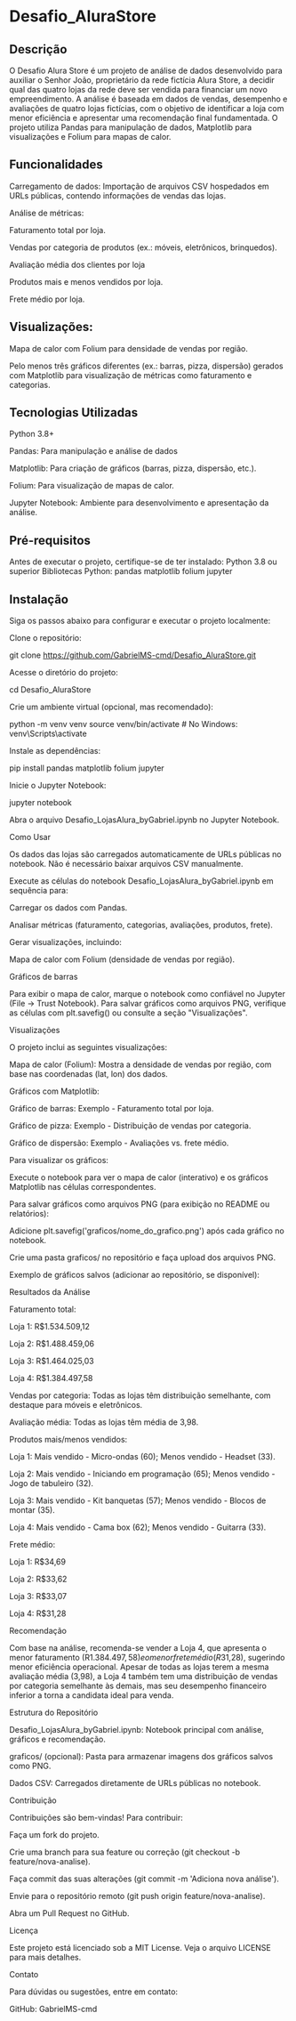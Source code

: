 # Desafio_AluraStore

## Descrição
O Desafio Alura Store é um projeto de análise de dados desenvolvido para auxiliar o Senhor João, proprietário da rede fictícia Alura Store, a decidir qual das quatro lojas da rede deve ser vendida para financiar um novo empreendimento. A análise é baseada em dados de vendas, desempenho e avaliações de quatro lojas fictícias, com o objetivo de identificar a loja com menor eficiência e apresentar uma recomendação final fundamentada. O projeto utiliza Pandas para manipulação de dados, Matplotlib para visualizações e Folium para mapas de calor.

## Funcionalidades


Carregamento de dados: Importação de arquivos CSV hospedados em URLs públicas, contendo informações de vendas das lojas.

Análise de métricas:

Faturamento total por loja.

Vendas por categoria de produtos (ex.: móveis, eletrônicos, brinquedos).

Avaliação média dos clientes por loja

Produtos mais e menos vendidos por loja.

Frete médio por loja.

## Visualizações:




Mapa de calor com Folium para densidade de vendas por região.

Pelo menos três gráficos diferentes (ex.: barras, pizza, dispersão) gerados com Matplotlib para visualização de métricas como faturamento e categorias.

## Tecnologias Utilizadas

Python 3.8+

Pandas: Para manipulação e análise de dados

Matplotlib: Para criação de gráficos (barras, pizza, dispersão, etc.).

Folium: Para visualização de mapas de calor.

Jupyter Notebook: Ambiente para desenvolvimento e apresentação da análise.

## Pré-requisitos

Antes de executar o projeto, certifique-se de ter instalado:
Python 3.8 ou superior
Bibliotecas Python:
pandas
matplotlib
folium
jupyter


## Instalação

Siga os passos abaixo para configurar e executar o projeto localmente:

Clone o repositório:

git clone https://github.com/GabrielMS-cmd/Desafio_AluraStore.git

Acesse o diretório do projeto:

cd Desafio_AluraStore

Crie um ambiente virtual (opcional, mas recomendado):

python -m venv venv
source venv/bin/activate  # No Windows: venv\Scripts\activate


Instale as dependências:

pip install pandas matplotlib folium jupyter



Inicie o Jupyter Notebook:

jupyter notebook


Abra o arquivo Desafio_LojasAlura_byGabriel.ipynb no Jupyter Notebook.

Como Usar

Os dados das lojas são carregados automaticamente de URLs públicas no notebook. Não é necessário baixar arquivos CSV manualmente.

Execute as células do notebook Desafio_LojasAlura_byGabriel.ipynb em sequência para:

Carregar os dados com Pandas.

Analisar métricas (faturamento, categorias, avaliações, produtos, frete).

Gerar visualizações, incluindo:



Mapa de calor com Folium (densidade de vendas por região).

Gráficos de barras



Para exibir o mapa de calor, marque o notebook como confiável no Jupyter (File -> Trust Notebook).
Para salvar gráficos como arquivos PNG, verifique as células com plt.savefig() ou consulte a seção "Visualizações".

Visualizações

O projeto inclui as seguintes visualizações:





Mapa de calor (Folium): Mostra a densidade de vendas por região, com base nas coordenadas (lat, lon) dos dados.



Gráficos com Matplotlib:





Gráfico de barras: Exemplo - Faturamento total por loja.



Gráfico de pizza: Exemplo - Distribuição de vendas por categoria.



Gráfico de dispersão: Exemplo - Avaliações vs. frete médio.

Para visualizar os gráficos:





Execute o notebook para ver o mapa de calor (interativo) e os gráficos Matplotlib nas células correspondentes.



Para salvar gráficos como arquivos PNG (para exibição no README ou relatórios):





Adicione plt.savefig('graficos/nome_do_grafico.png') após cada gráfico no notebook.



Crie uma pasta graficos/ no repositório e faça upload dos arquivos PNG.



Exemplo de gráficos salvos (adicionar ao repositório, se disponível):















Resultados da Análise





Faturamento total:





Loja 1: R$1.534.509,12



Loja 2: R$1.488.459,06



Loja 3: R$1.464.025,03



Loja 4: R$1.384.497,58



Vendas por categoria: Todas as lojas têm distribuição semelhante, com destaque para móveis e eletrônicos.



Avaliação média: Todas as lojas têm média de 3,98.



Produtos mais/menos vendidos:





Loja 1: Mais vendido - Micro-ondas (60); Menos vendido - Headset (33).



Loja 2: Mais vendido - Iniciando em programação (65); Menos vendido - Jogo de tabuleiro (32).



Loja 3: Mais vendido - Kit banquetas (57); Menos vendido - Blocos de montar (35).



Loja 4: Mais vendido - Cama box (62); Menos vendido - Guitarra (33).



Frete médio:





Loja 1: R$34,69



Loja 2: R$33,62



Loja 3: R$33,07



Loja 4: R$31,28

Recomendação

Com base na análise, recomenda-se vender a Loja 4, que apresenta o menor faturamento (R$1.384.497,58) e o menor frete médio (R$31,28), sugerindo menor eficiência operacional. Apesar de todas as lojas terem a mesma avaliação média (3,98), a Loja 4 também tem uma distribuição de vendas por categoria semelhante às demais, mas seu desempenho financeiro inferior a torna a candidata ideal para venda.

Estrutura do Repositório





Desafio_LojasAlura_byGabriel.ipynb: Notebook principal com análise, gráficos e recomendação.



graficos/ (opcional): Pasta para armazenar imagens dos gráficos salvos como PNG.



Dados CSV: Carregados diretamente de URLs públicas no notebook.

Contribuição

Contribuições são bem-vindas! Para contribuir:





Faça um fork do projeto.



Crie uma branch para sua feature ou correção (git checkout -b feature/nova-analise).



Faça commit das suas alterações (git commit -m 'Adiciona nova análise').



Envie para o repositório remoto (git push origin feature/nova-analise).



Abra um Pull Request no GitHub.

Licença

Este projeto está licenciado sob a MIT License. Veja o arquivo LICENSE para mais detalhes.

Contato

Para dúvidas ou sugestões, entre em contato:





GitHub: GabrielMS-cmd
